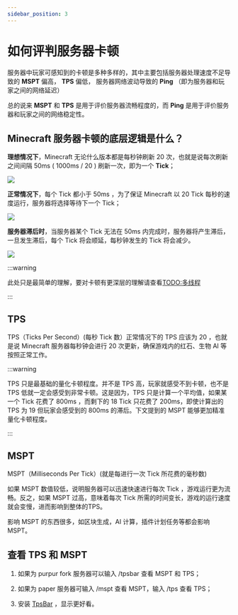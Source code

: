 ```yaml
---
sidebar_position: 3
---
```


# 如何评判服务器卡顿

服务器中玩家可感知到的卡顿是多种多样的，其中主要包括服务器处理速度不足导致的 **MSPT** 偏高， **TPS** 偏低， 服务器网络波动导致的 **Ping** （即为服务器和玩家之间的网络延迟）

总的说来 **MSPT** 和 **TPS** 是用于评价服务器流畅程度的，而 **Ping** 是用于评价服务器和玩家之间的网络稳定性。

## Minecraft 服务器卡顿的底层逻辑是什么？

**理想情况下**，Minecraft 无论什么版本都是每秒钟刷新 20 次，也就是说每次刷新之间间隔 50ms ( 1000ms / 20 ) 刷新一次，即为一个 **Tick**；

![](https://spark.lucko.me/docs/assets/images/ticks-lagging-0bec1e4f565281af7a643f94222df521.png)

**正常情况下**，每个 Tick 都小于 50ms ，为了保证 Minecraft 以 20 Tick 每秒的速度运行，服务器将选择等待下一个 Tick；

![](https://spark.lucko.me/docs/assets/images/ticks-with-sleeping-3b944bf10f5a21b16d1454f2d7fee434.png)

**服务器滞后时**，当服务器某个 Tick 无法在 50ms 内完成时，服务器将产生滞后，一旦发生滞后，每个 Tick 将会顺延，每秒钟发生的 Tick 将会减少。

![](https://spark.lucko.me/docs/assets/images/ticks-lagging-0bec1e4f565281af7a643f94222df521.png)

:::warning

此处只是最简单的理解，要对卡顿有更深层的理解请查看[TODO:多线程](/docs/拓展阅读/什么是多线程.md)

:::

## TPS

TPS（Ticks Per Second）(每秒 Tick 数）正常情况下的 TPS 应该为 20 ，也就是说 Minecraft 服务器每秒钟会进行 20 次更新，确保游戏内的红石、生物 AI 等按照正常工作。

:::warning

TPS 只是最基础的量化卡顿程度。并不是 TPS 高，玩家就感受不到卡顿，也不是 TPS 低就一定会感受到非常卡顿。这是因为，TPS 只是计算一个平均值，如果某一个 Tick 花费了 800ms ，而剩下的 18 Tick 只花费了 200ms，即使计算出的 TPS 为 19 但玩家会感受到的 800ms 的滞后。下文提到的 MSPT 能够更加精准量化卡顿程度。

:::

## MSPT

MSPT（Milliseconds Per Tick）(就是每进行一次 Tick 所花费的毫秒数)

如果 MSPT 数值较低，说明服务器可以迅速快速进行每次 Tick ，游戏运行更为流畅。反之，如果 MSPT 过高，意味着每次 Tick 所需的时间变长，游戏的运行速度就会变慢，进而影响到整体的TPS。

影响 MSPT 的东西很多，如区块生成，AI 计算，插件计划任务等都会影响 MSPT。

## 查看 TPS 和 MSPT

1. 如果为 purpur fork 服务器可以输入 /tpsbar 查看 MSPT 和 TPS；

2. 如果为 paper 服务器可输入 /mspt 查看 MSPT，输入 /tps 查看 TPS；

3. 安装 [TpsBar](https://hangar.papermc.io/jmp/TabTPS) ，显示更好看。
